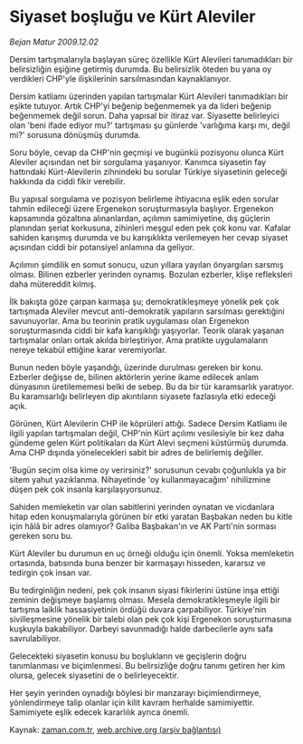 # Siyaset boşluğu ve Kürt Aleviler

*Bejan Matur 2009.12.02*

<tr><td class="metin" colspan="2" style="padding-top: 20px; padding-left: 5px; ">Dersim tartışmalarıyla başlayan süreç özellikle Kürt Alevileri tanımadıkları bir belirsizliğin eşiğine getirmiş durumda. Bu belirsizlik öteden bu yana oy verdikleri CHP'yle ilişkilerinin sarsılmasından kaynaklanıyor.</td></tr><tr><td class="metin" colspan="2" style="padding-top: 20px; padding-left: 5px; "><p>Dersim katliamı üzerinden yapılan tartışmalar Kürt Alevileri tanımadıkları bir eşikte tutuyor. Artık CHP'yi beğenip beğenmemek ya da lideri beğenip beğenmemek değil sorun. Daha yapısal bir itiraz var. Siyasette belirleyici olan 'beni ifade ediyor mu?' tartışması şu günlerde 'varlığıma karşı mı, değil mi?' sorusuna dönüşmüş durumda.
<p>Soru böyle, cevap da CHP'nin geçmişi ve bugünkü pozisyonu olunca Kürt Aleviler açısından net bir sorgulama yaşanıyor. Kanımca siyasetin fay hattındaki Kürt-Alevilerin zihnindeki bu sorular Türkiye siyasetinin geleceği hakkında da ciddi fikir verebilir.
<p>Bu yapısal sorgulama ve pozisyon belirleme ihtiyacına eşlik eden sorular tahmin edileceği üzere Ergenekon soruşturmasıyla başlıyor. Ergenekon kapsamında gözaltına alınanlardan, açılımın samimiyetine, dış güçlerin planından şeriat korkusuna, zihinleri meşgul eden pek çok konu var. Kafalar sahiden karışmış durumda ve bu karışıklıkta verilemeyen her cevap siyaset açısından ciddi bir potansiyel anlamına da geliyor.
<p>Açılımın şimdilik en somut sonucu, uzun yıllara yayılan önyargıları sarsmış olması. Bilinen ezberler yerinden oynamış. Bozulan ezberler, klişe refleksleri daha mütereddit kılmış.
<p>İlk bakışta göze çarpan karmaşa şu; demokratikleşmeye yönelik pek çok tartışmada Aleviler mevcut anti-demokratik yapıların sarsılması gerektiğini savunuyorlar. Ama bu teorinin pratik uygulaması olan Ergenekon soruşturmasında ciddi bir kafa karışıklığı yaşıyorlar. Teorik olarak yaşanan tartışmalar onları ortak akılda birleştiriyor. Ama pratikte uygulamaların nereye tekabül ettiğine karar veremiyorlar.
<p> Bunun neden böyle yaşandığı, üzerinde durulması gereken bir konu. Ezberler değişse de, bilinen aktörlerin yerine ikame edilecek anlam dünyasının üretilememesi belki de sebep. Bu da bir tür karamsarlık yaratıyor. Bu karamsarlığı belirleyen dip akıntıların siyasete fazlasıyla etki edeceği açık.
<p>Görünen, Kürt Alevilerin CHP ile köprüleri attığı. Sadece Dersim Katliamı ile ilgili yapılan tartışmaları değil, CHP'nin Kürt açılımı vesilesiyle bir kez daha gündeme gelen Kürt politikaları da Kürt Alevi seçmeni küstürmüş durumda. Ama CHP dışında yönelecekleri sabit bir adres de belirlemiş değiller.
<p>'Bugün seçim olsa kime oy verirsiniz?' sorusunun cevabı çoğunlukla ya bir sitem yahut yazıklanma. Nihayetinde 'oy kullanmayacağım' nihilizmine düşen pek çok insanla karşılaşıyorsunuz.
<p>Sahiden memleketin var olan sabitlerini yerinden oynatan ve vicdanlara hitap eden konuşmalarıyla görünen bir etki yaratan Başbakan neden bu kitle için hâlâ bir adres olamıyor? Galiba Başbakan'ın ve AK Parti'nin sorması gereken soru bu.
<p>Kürt Aleviler bu durumun en uç örneği olduğu için önemli. Yoksa memleketin ortasında, batısında buna benzer bir karmaşayı hisseden, kararsız ve tedirgin çok insan var.
<p>Bu tedirginliğin nedeni, pek çok insanın siyasi fikirlerini üstüne inşa ettiği zeminin değişmeye başlamış olması. Mesela demokratikleşmeyle ilgili bir tartışma laiklik hassasiyetinin ördüğü duvara çarpabiliyor. Türkiye'nin sivilleşmesine yönelik bir talebi olan pek çok kişi Ergenekon soruşturmasına kuşkuyla bakabiliyor. Darbeyi savunmadığı halde darbecilerle aynı safa savrulabiliyor.
<p>Gelecekteki siyasetin konusu bu boşlukların ve geçişlerin doğru tanımlanması ve biçimlenmesi. Bu belirsizliğe doğru tanımı getiren her kim olursa, gelecek siyasetini de o belirleyecektir. 
<p>Her şeyin yerinden oynadığı böylesi bir manzarayı biçimlendirmeye, yönlendirmeye talip olanlar için kilit kavram herhalde samimiyettir. Samimiyete eşlik edecek kararlılık ayrıca önemli. <br/></p></p></p></p></p></p></p></p></p></p></p></p></p></td></tr>

Kaynak: [zaman.com.tr](http://zaman.com.tr/yazar.do?yazino=922181), [web.archive.org (arşiv bağlantısı)](http://web.archive.org/web/20100211171947/http://www.zaman.com.tr:80/yazar.do?yazino=922181)

